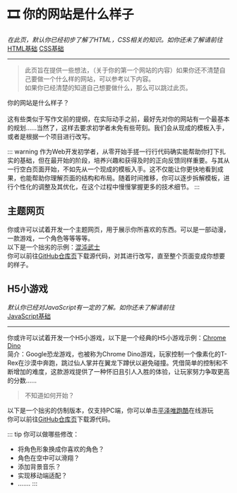 # :film_strip: 你的网站是什么样子
*在此页，默认你已经初步了解了HTML，CSS相关的知识。如你还未了解请前往*<br>
[HTML基础](https://developer.mozilla.org/en-US/docs/Learn/Getting_started_with_the_web/HTML_basics)
[CSS基础](https://developer.mozilla.org/en-US/docs/Learn/Getting_started_with_the_web/CSS_basics)

---

> 此页旨在提供一些想法，（关于你的第一个网站的内容）如果你还不清楚自己要做一个什么样的网站，可以参考以下内容。<br>
如果你已经清楚的知道自己想要做什么，那么可以跳过此页。

你的网站是什么样子？<br><br>
这有些类似于写作文前的提纲，在实际动手之前，最好先对你的网站有一个最基本的规划......当然了，这样去要求初学者未免有些苛刻。我们会从现成的模板入手，或者是根据一个项目进行改写。

::: warning
作为Web开发初学者，从零开始手搓一行行代码确实能帮助你打下扎实的基础，但在最开始的阶段，培养兴趣和获得及时的正向反馈同样重要。与其从一行空白页面开始，不如先从一个现成的模板入手。这不仅能让你更快地看到成果，也能帮助你理解页面的结构和布局。随着时间推移，你可以逐步拆解模板，进行个性化的调整及其优化，在这个过程中慢慢掌握更多的技术细节。
:::

## 主题网页
你或许可以试着开发一个主题网页，用于展示你所喜欢的东西。可以是一部动漫，一款游戏，一个角色等等等等。<br>
以下是一个拙劣的示例：[混沌武士](https://yuwuweichun.github.io/samurai_champloo/)<br>
你可以前往[GitHub仓库页](https://github.com/yuwuweichun/samurai_champloo)下载源代码，对其进行改写，直至整个页面变成你想要的样子。

## H5小游戏
*默认你已经对JavaScript有一定的了解。如你还未了解请前往*<br>
[JavaScript基础](https://developer.mozilla.org/zh-CN/docs/Learn/Getting_started_with_the_web/JavaScript_basics)

---

你或许可以试着开发一个H5小游戏，以下是一个经典的H5小游戏示例：[Chrome Dino](https://dinosaur.game/zh/)<br>
简介：Google恐龙游戏，也被称为Chrome Dino游戏，玩家控制一个像素化的T-Rex在沙漠中奔跑，跳过仙人掌并在翼龙下蹲伏以避免碰撞。凭借简单的控制和不断增加的难度，这款游戏提供了一种怀旧且引人入胜的体验，让玩家努力争取更高的分数......<br>



> 不知道如何开始？

以下是一个拙劣的仿制版本，仅支持PC端，你可以单击[平泽唯跑酷](https://yuwuweichun.github.io/parkour1.0)在线游玩<br>
你可以前往[GitHub仓库页](https://github.com/yuwuweichun/parkour1.0)下载源代码。

::: tip
你可以做哪些修改：
- 将角色形象换成你喜欢的角色？
- 角色在空中可以滑翔？
- 添加背景音乐？
- 实现移动端适配？
- .......
:::















